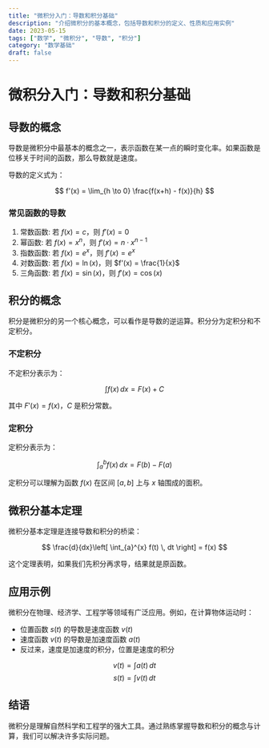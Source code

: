 ```yaml
---
title: "微积分入门：导数和积分基础"
description: "介绍微积分的基本概念，包括导数和积分的定义、性质和应用实例"
date: 2023-05-15
tags: ["数学", "微积分", "导数", "积分"]
category: "数学基础"
draft: false
---
```


# 微积分入门：导数和积分基础

## 导数的概念

导数是微积分中最基本的概念之一，表示函数在某一点的瞬时变化率。如果函数是位移关于时间的函数，那么导数就是速度。

导数的定义式为：

$$ f'(x) = \lim_{h \to 0} \frac{f(x+h) - f(x)}{h} $$

### 常见函数的导数

1. 常数函数: 若 $f(x) = c$，则 $f'(x) = 0$
2. 幂函数: 若 $f(x) = x^n$，则 $f'(x) = n \cdot x^{n-1}$
3. 指数函数: 若 $f(x) = e^x$，则 $f'(x) = e^x$
4. 对数函数: 若 $f(x) = \ln(x)$，则 $f'(x) = \frac{1}{x}$
5. 三角函数: 若 $f(x) = \sin(x)$，则 $f'(x) = \cos(x)$

## 积分的概念

积分是微积分的另一个核心概念，可以看作是导数的逆运算。积分分为定积分和不定积分。

### 不定积分

不定积分表示为：

$$ \int f(x) \, dx = F(x) + C $$

其中 $F'(x) = f(x)$，$C$ 是积分常数。

### 定积分

定积分表示为：

$$ \int_{a}^{b} f(x) \, dx = F(b) - F(a) $$

定积分可以理解为函数 $f(x)$ 在区间 $[a,b]$ 上与 $x$ 轴围成的面积。

## 微积分基本定理

微积分基本定理是连接导数和积分的桥梁：

$$ \frac{d}{dx}\left[ \int_{a}^{x} f(t) \, dt \right] = f(x) $$

这个定理表明，如果我们先积分再求导，结果就是原函数。

## 应用示例

微积分在物理、经济学、工程学等领域有广泛应用。例如，在计算物体运动时：

- 位置函数 $s(t)$ 的导数是速度函数 $v(t)$
- 速度函数 $v(t)$ 的导数是加速度函数 $a(t)$
- 反过来，速度是加速度的积分，位置是速度的积分

$$ v(t) = \int a(t) \, dt $$
$$ s(t) = \int v(t) \, dt $$

## 结语

微积分是理解自然科学和工程学的强大工具。通过熟练掌握导数和积分的概念与计算，我们可以解决许多实际问题。
